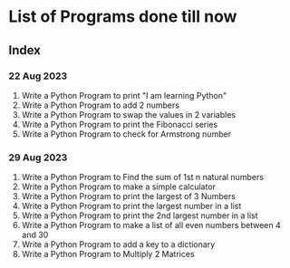 # List of Programs done till now

## Index

### 22 Aug 2023

1. Write a Python Program to print "I am learning Python"
2. Write a Python Program to add 2 numbers
3. Write a Python Program to swap the values in 2 variables
4. Write a Python Program to print the Fibonacci series
5. Write a Python Program to check for Armstrong number

### 29 Aug 2023

1. Write a Python Program to Find the sum of 1st n natural numbers
2. Write a Python Program to make a simple calculator
3. Write a Python Program to print the largest of 3 Numbers
4. Write a Python Program to print the largest number in a list
5. Write a Python Program to print the 2nd largest number in a list
6. Write a Python Program to make a list of all even numbers between 4 and 30
7. Write a Python Program to add a key to a dictionary
8. Write a Python Program to Multiply 2 Matrices
